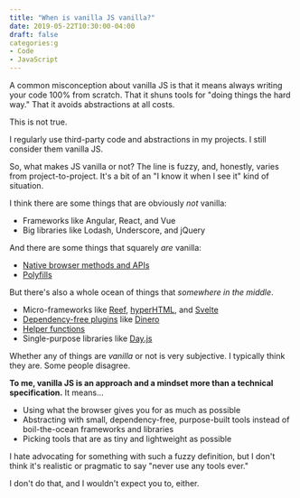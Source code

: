 ```yaml
---
title: "When is vanilla JS vanilla?"
date: 2019-05-22T10:30:00-04:00
draft: false
categories:g
- Code
- JavaScript
---
```


A common misconception about vanilla JS is that it means always writing your code 100% from scratch. That it shuns tools for "doing things the hard way." That it avoids abstractions at all costs.

This is not true.

I regularly use third-party code and abstractions in my projects. I still consider them vanilla JS.

So, what makes JS vanilla or not? The line is fuzzy, and, honestly, varies from project-to-project. It's a bit of an "I know it when I see it" kind of situation.

I think there are some things that are obviously *not* vanilla:

- Frameworks like Angular, React, and Vue
- Big libraries like Lodash, Underscore, and jQuery

And there are some things that squarely *are* vanilla:

- [Native browser methods and APIs](https://vanillajstoolkit.com/reference/)
- [Polyfills](https://vanillajstoolkit.com/polyfills/)

But there's also a whole ocean of things that *somewhere in the middle*.

- Micro-frameworks like [Reef](https://github.com/cferdinandi/reef), [hyperHTML](https://viperhtml.js.org/hyperhtml/documentation/), and [Svelte](http://svelte.dev/)
- [Dependency-free plugins](https://vanillajstoolkit.com/plugins/) like [Dinero](https://sarahdayan.github.io/dinero.js/)
- [Helper functions](https://vanillajstoolkit.com/helpers/)
- Single-purpose libraries like [Day.js](https://github.com/xx45/dayjs)

Whether any of things are *vanilla* or not is very subjective. I typically think they are. Some people disagree.

**To me, vanilla JS is an approach and a mindset more than a technical specification.** It means...

- Using what the browser gives you for as much as possible
- Abstracting with small, dependency-free, purpose-built tools instead of boil-the-ocean frameworks and libraries
- Picking tools that are as tiny and lightweight as possible

 I hate advocating for something with such a fuzzy definition, but I don't think it's realistic or pragmatic to say "never use any tools ever."

 I don't do that, and I wouldn't expect you to, either.